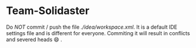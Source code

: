 Team-Solidaster
===============

Do *NOT* commit / push the file *./idea/workspace.xml*. It is a default IDE settings file and is different for everyone. Commiting it will result in conflicts and severed heads :smile: .
